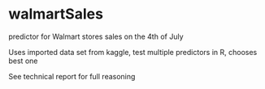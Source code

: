 # walmartSales
predictor for Walmart stores sales on the 4th of July

Uses imported data set from kaggle, test multiple predictors in R, chooses best one

See technical report for full reasoning
